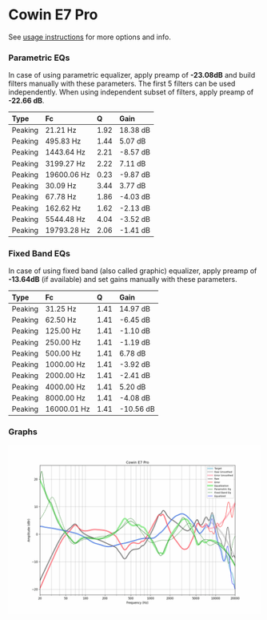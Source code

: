 # Cowin E7 Pro
See [usage instructions](https://github.com/jaakkopasanen/AutoEq#usage) for more options and info.

### Parametric EQs
In case of using parametric equalizer, apply preamp of **-23.08dB** and build filters manually
with these parameters. The first 5 filters can be used independently.
When using independent subset of filters, apply preamp of **-22.66 dB**.

| Type    | Fc          |    Q | Gain     |
|:--------|:------------|:-----|:---------|
| Peaking | 21.21 Hz    | 1.92 | 18.38 dB |
| Peaking | 495.83 Hz   | 1.44 | 5.07 dB  |
| Peaking | 1443.64 Hz  | 2.21 | -8.57 dB |
| Peaking | 3199.27 Hz  | 2.22 | 7.11 dB  |
| Peaking | 19600.06 Hz | 0.23 | -9.87 dB |
| Peaking | 30.09 Hz    | 3.44 | 3.77 dB  |
| Peaking | 67.78 Hz    | 1.86 | -4.03 dB |
| Peaking | 162.62 Hz   | 1.62 | -2.13 dB |
| Peaking | 5544.48 Hz  | 4.04 | -3.52 dB |
| Peaking | 19793.28 Hz | 2.06 | -1.41 dB |

### Fixed Band EQs
In case of using fixed band (also called graphic) equalizer, apply preamp of **-13.64dB**
(if available) and set gains manually with these parameters.

| Type    | Fc          |    Q | Gain      |
|:--------|:------------|:-----|:----------|
| Peaking | 31.25 Hz    | 1.41 | 14.97 dB  |
| Peaking | 62.50 Hz    | 1.41 | -6.45 dB  |
| Peaking | 125.00 Hz   | 1.41 | -1.10 dB  |
| Peaking | 250.00 Hz   | 1.41 | -1.19 dB  |
| Peaking | 500.00 Hz   | 1.41 | 6.78 dB   |
| Peaking | 1000.00 Hz  | 1.41 | -3.92 dB  |
| Peaking | 2000.00 Hz  | 1.41 | -2.41 dB  |
| Peaking | 4000.00 Hz  | 1.41 | 5.20 dB   |
| Peaking | 8000.00 Hz  | 1.41 | -4.08 dB  |
| Peaking | 16000.01 Hz | 1.41 | -10.56 dB |

### Graphs
![](./Cowin%20E7%20Pro.png)